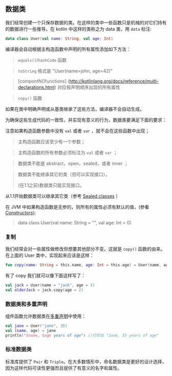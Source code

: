 ## 数据类
我们经常创建一个只保存数据的类。在这样的类中一些函数只是机械的对它们持有的数据进行一些推导。在 kotlin 中这样的类称之为 data 类，用 `data` 标注:

```kotlin
data class User(val name: String, val age: Int)
```

编译器会自动根据主构造函数中声明的所有属性添加如下方法：

>`equals()`/`hashCode` 函数

> `toString` 格式是 "User(name=john, age=42)"

> [compontN()functions] (http://kotlinlang.org/docs/reference/multi-declarations.html) 对应按声明顺序出现的所有属性

> `copy()` 函数

如果在类中明确声明或从基类继承了这些方法，编译器不会自动生成。

为确保这些生成代码的一致性，并实现有意义的行为，数据类要满足下面的要求：

注意如果构造函数参数中没有 `val` 或者 `var` ，就不会在这些函数中出现；

> 主构造函数应该至少有一个参数；

> 主构造函数的所有参数必须标注为 `val` 或者 `var` ；

> 数据类不能是 abstract，open，sealed，或者 inner ；

> 数据类不能继承其它的类（但可以实现接口）。
>
> (在1.1之前)数据类只能实现接口。

从1.1开始数据类可以继承其它类（参考 [Sealed classes](http://kotlinlang.org/docs/reference/sealed-classes.html) ）



在 JVM 中如果构造函数是无参的，则所有的属性必须有默认的值，(参看[Constructors](http://kotlinlang.org/docs/reference/classes.html#constructors));

> data class User(val name: String = "", val age: Int = 0)

### 复制
我们经常会对一些属性做修改但想要其他部分不变。这就是 `copy()` 函数的由来。在上面的 User 类中，实现起来应该是这样：

```kotlin
fun copy(name: String = this.name, age: Int = this.age) = User(name, age)
```

有了 copy 我们就可以像下面这样写了：

```kotlin
val jack = User(name = "jack", age = 1)
val olderJack = jack.copy(age = 2)
```

### 数据类和多重声明
组件函数允许数据类在[多重声明](http://kotlinlang.org/docs/reference/multi-declarations.html)中使用：

```kotlin
val jane = User("jane", 35)
val (name, age) = jane
println("$name, $age years of age") //打印出 "Jane, 35 years of age"
```

### 标准数据类
标准库提供了 `Pair` 和 `Triple`。在大多数情形中，命名数据类是更好的设计选择，因为这样代码可读性更强而且提供了有意义的名字和属性。
